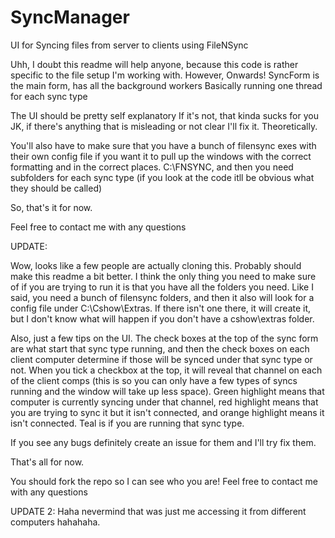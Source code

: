 # SyncManager
UI for Syncing files from server to clients using FileNSync

Uhh, I doubt this readme will help anyone, because this code is rather specific to the file setup I'm working with. However, Onwards!
SyncForm is the main form, has all the background workers
Basically running one thread for each sync type

The UI should be pretty self explanatory
If it's not, that kinda sucks for you
JK, if there's anything that is misleading or not clear I'll fix it.
Theoretically.

You'll also have to make sure that you have a bunch of filensync exes with their own config file if you want it to pull up the
windows with the correct formatting and in the correct places.
C:\FNSYNC, and then you need subfolders for each sync type (if you look at the code itll be obvious what they should be called)

So, that's it for now.

Feel free to contact me with any questions

UPDATE:

Wow, looks like a few people are actually cloning this. Probably should make this readme a bit better.
I think the only thing you need to make sure of if you are trying to run it is that you have all the folders you need. Like I said, you need a bunch of filensync folders, and then it also will look for a config file under C:\Cshow\Extras. If there isn't one there, it will create it, but I don't know what will happen if you don't have a cshow\extras folder.

Also, just a few tips on the UI. The check boxes at the top of the sync form are what start that sync type running, and then the check boxes on each client computer determine if those will be synced under that sync type or not. When you tick a checkbox at the top, it will reveal that channel on each of the client comps (this is so you can only have a few types of syncs running and the window will take up less space). Green highlight means that computer is currently syncing under that channel, red highlight means that you are trying to sync it but it isn't connected, and orange highlight means it isn't connected. Teal is if you are running that sync type.

If you see any bugs definitely create an issue for them and I'll try fix them.

That's all for now.

You should fork the repo so I can see who you are!
Feel free to contact me with any questions

UPDATE 2:
Haha nevermind that was just me accessing it from different computers hahahaha.
